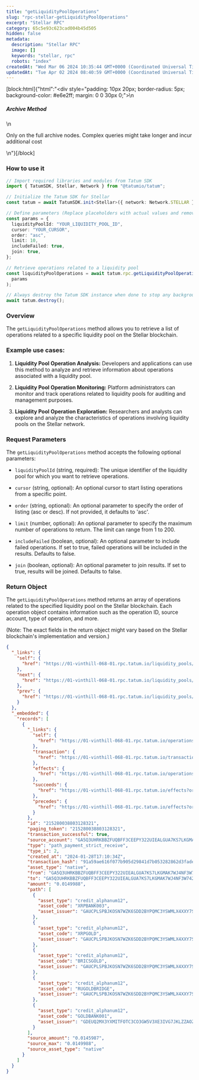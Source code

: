 ```yaml
---
title: "getLiquidityPoolOperations"
slug: "rpc-stellar-getLiquidityPoolOperations"
excerpt: "Stellar RPC"
category: 65c5e93c623cad004b45d505
hidden: false
metadata: 
  description: "Stellar RPC"
  image: []
  keywords: "stellar, rpc"
  robots: "index"
createdAt: "Wed Mar 06 2024 10:35:44 GMT+0000 (Coordinated Universal Time)"
updatedAt: "Tue Apr 02 2024 08:40:59 GMT+0000 (Coordinated Universal Time)"
---
```

[block:html]{"html":"<div style=\"padding: 10px 20px; border-radius: 5px; background-color: #e6e2ff; margin: 0 0 30px 0;\">\n  <h5>Archive Method</h5>\n  <p>Only on the full archive nodes. Complex queries might take longer and incur additional cost</p>\n</div>"}[/block]

### How to use it

```typescript
// Import required libraries and modules from Tatum SDK
import { TatumSDK, Stellar, Network } from "@tatumio/tatum";

// Initialize the Tatum SDK for Stellar
const tatum = await TatumSDK.init<Stellar>({ network: Network.STELLAR });

// Define parameters (Replace placeholders with actual values and remove redundant)
const params = {
  liquidityPoolId: "YOUR_LIQUIDITY_POOL_ID",
  cursor: "YOUR_CURSOR",
  order: "asc",
  limit: 10,
  includeFailed: true,
  join: true,
};

// Retrieve operations related to a liquidity pool
const liquidityPoolOperations = await tatum.rpc.getLiquidityPoolOperations(
  params
);

// Always destroy the Tatum SDK instance when done to stop any background processes
await tatum.destroy();
```

### Overview

The `getLiquidityPoolOperations` method allows you to retrieve a list of operations related to a specific liquidity pool on the Stellar blockchain.

### Example use cases:

1. **Liquidity Pool Operation Analysis:**
   Developers and applications can use this method to analyze and retrieve information about operations associated with a liquidity pool.

2. **Liquidity Pool Operation Monitoring:**
   Platform administrators can monitor and track operations related to liquidity pools for auditing and management purposes.

3. **Liquidity Pool Operation Exploration:**
   Researchers and analysts can explore and analyze the characteristics of operations involving liquidity pools on the Stellar network.

### Request Parameters

The `getLiquidityPoolOperations` method accepts the following optional parameters:

- `liquidityPoolId` (string, required):
  The unique identifier of the liquidity pool for which you want to retrieve operations.

- `cursor` (string, optional):
  An optional cursor to start listing operations from a specific point.

- `order` (string, optional):
  An optional parameter to specify the order of listing (asc or desc). If not provided, it defaults to 'asc'.

- `limit` (number, optional):
  An optional parameter to specify the maximum number of operations to return. The limit can range from 1 to 200.

- `includeFailed` (boolean, optional):
  An optional parameter to include failed operations. If set to true, failed operations will be included in the results. Defaults to false.

- `join` (boolean, optional):
  An optional parameter to join results. If set to true, results will be joined. Defaults to false.

### Return Object

The `getLiquidityPoolOperations` method returns an array of operations related to the specified liquidity pool on the Stellar blockchain. Each operation object contains information such as the operation ID, source account, type of operation, and more.

(Note: The exact fields in the return object might vary based on the Stellar blockchain's implementation and version.)

```json
{
  "_links": {
    "self": {
      "href": "https://01-vinthill-068-01.rpc.tatum.io/liquidity_pools/0000a8198b5e25994c1ca5b0556faeb27325ac746296944144e0a7406d501e8a/operations?cursor=&limit=10&order=asc"
    },
    "next": {
      "href": "https://01-vinthill-068-01.rpc.tatum.io/liquidity_pools/0000a8198b5e25994c1ca5b0556faeb27325ac746296944144e0a7406d501e8a/operations?cursor=215379467295031297&limit=10&order=asc"
    },
    "prev": {
      "href": "https://01-vinthill-068-01.rpc.tatum.io/liquidity_pools/0000a8198b5e25994c1ca5b0556faeb27325ac746296944144e0a7406d501e8a/operations?cursor=215280038803128321&limit=10&order=desc"
    }
  },
  "_embedded": {
    "records": [
      {
        "_links": {
          "self": {
            "href": "https://01-vinthill-068-01.rpc.tatum.io/operations/215280038803128321"
          },
          "transaction": {
            "href": "https://01-vinthill-068-01.rpc.tatum.io/transactions/91a59ae616f077b905d29841d7b053282862d3fade107163ea9256847588ef56"
          },
          "effects": {
            "href": "https://01-vinthill-068-01.rpc.tatum.io/operations/215280038803128321/effects"
          },
          "succeeds": {
            "href": "https://01-vinthill-068-01.rpc.tatum.io/effects?order=desc&cursor=215280038803128321"
          },
          "precedes": {
            "href": "https://01-vinthill-068-01.rpc.tatum.io/effects?order=asc&cursor=215280038803128321"
          }
        },
        "id": "215280038803128321",
        "paging_token": "215280038803128321",
        "transaction_successful": true,
        "source_account": "GA5Q3UHRKBBZFUQBFF3CEEPY322UIEALGUA7KS7LKGMAK7WJ4NF3W742",
        "type": "path_payment_strict_receive",
        "type_i": 2,
        "created_at": "2024-01-28T17:10:34Z",
        "transaction_hash": "91a59ae616f077b905d29841d7b053282862d3fade107163ea9256847588ef56",
        "asset_type": "native",
        "from": "GA5Q3UHRKBBZFUQBFF3CEEPY322UIEALGUA7KS7LKGMAK7WJ4NF3W742",
        "to": "GA5Q3UHRKBBZFUQBFF3CEEPY322UIEALGUA7KS7LKGMAK7WJ4NF3W742",
        "amount": "0.0149988",
        "path": [
          {
            "asset_type": "credit_alphanum12",
            "asset_code": "XRPBANK003",
            "asset_issuer": "GAUCPLSPBJKOSN7WZK6SDD2BYPQMC3YSWMLX4XXY7S4JPQFLJXEINDUS"
          },
          {
            "asset_type": "credit_alphanum12",
            "asset_code": "XRPGOLD",
            "asset_issuer": "GAUCPLSPBJKOSN7WZK6SDD2BYPQMC3YSWMLX4XXY7S4JPQFLJXEINDUS"
          },
          {
            "asset_type": "credit_alphanum12",
            "asset_code": "BRICSGOLD",
            "asset_issuer": "GAUCPLSPBJKOSN7WZK6SDD2BYPQMC3YSWMLX4XXY7S4JPQFLJXEINDUS"
          },
          {
            "asset_type": "credit_alphanum12",
            "asset_code": "RUGOLDBRIDGE",
            "asset_issuer": "GAUCPLSPBJKOSN7WZK6SDD2BYPQMC3YSWMLX4XXY7S4JPQFLJXEINDUS"
          },
          {
            "asset_type": "credit_alphanum12",
            "asset_code": "GOLDBANK001",
            "asset_issuer": "GDEUQ2MX3YXMITFOTC3CO3GW5V3XE3IVG7JKLZZAOZ7WFYIN256INDUS"
          }
        ],
        "source_amount": "0.0145987",
        "source_max": "0.0149988",
        "source_asset_type": "native"
      }
    ]
  }
}
```

